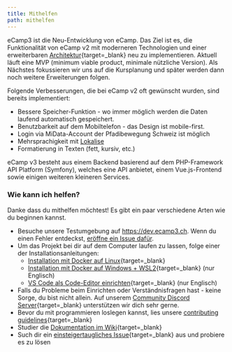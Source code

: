 ```yaml
---
title: Mithelfen
path: mithelfen
---
```


eCamp3 ist die Neu-Entwicklung von eCamp. Das Ziel ist es, die Funktionalität von eCamp v2 mit moderneren Technologien und einer erweiterbaren [Architektur](https://github.com/ecamp/ecamp3/wiki/architecture){target=_blank} neu zu implementieren. Aktuell läuft eine MVP (minimum viable product, minimale nützliche Version). Als Nächstes fokussieren wir uns auf die Kursplanung und später werden dann noch weitere Erweiterungen folgen.

Folgende Verbesserungen, die bei eCamp v2 oft gewünscht wurden, sind bereits implementiert:

- Bessere Speicher-Funktion - wo immer möglich werden die Daten laufend automatisch gespeichert.
- Benutzbarkeit auf dem Mobiltelefon - das Design ist mobile-first.
- Login via MiData-Account der Pfadibewegung Schweiz ist möglich
- Mehrsprachigkeit mit [Lokalise](https://lokalise.com)
- Formatierung in Texten (fett, kursiv, etc.)

eCamp v3 besteht aus einem Backend basierend auf dem PHP-Framework API Platform (Symfony), welches eine API anbietet, einem Vue.js-Frontend sowie einigen weiteren kleineren Services.

### Wie kann ich helfen?

Danke dass du mithelfen möchtest! Es gibt ein paar verschiedene Arten wie du beginnen kannst.

- Besuche unsere Testumgebung auf https://dev.ecamp3.ch. Wenn du einen Fehler entdeckst, [eröffne ein Issue dafür](https://github.com/ecamp/ecamp3/issues/new).
- Um das Projekt bei dir auf dem Computer laufen zu lassen, folge einer der Installationsanleitungen:
  - [Installation mit Docker auf Linux](https://github.com/ecamp/ecamp3/wiki/Development-install-on-linux#Deutsch){target=_blank}
  - [Installation mit Docker auf Windows + WSL2](https://github.com/ecamp/ecamp3/wiki/Development-installation-on-Windows){target=_blank} (nur Englisch)
  - [VS Code als Code-Editor einrichten](https://github.com/ecamp/ecamp3/wiki/Development-installation-on-Windows#setting-up-the-ide){target=_blank} (nur Englisch)
- Falls du Probleme beim Einrichten oder Verständnisfragen hast - keine Sorge, du bist nicht allein. Auf unserem [Community Discord Server](https://discord.gg/tdwtRytV6P){target=_blank} unterstützen wir dich sehr gerne.
- Bevor du mit programmieren loslegen kannst, lies unsere [contributing guidelines](https://github.com/ecamp/ecamp3/blob/devel/CONTRIBUTING.md){target=_blank}
- Studier die [Dokumentation im Wiki](https://github.com/ecamp/ecamp3/wiki){target=_blank}
- Such dir ein [einsteigertaugliches Issue](https://github.com/ecamp/ecamp3/issues?q=is%3Aissue+is%3Aopen+label%3A%22good+first+issue%22){target=_blank} aus und probiere es zu lösen
